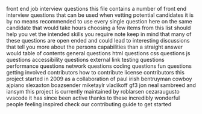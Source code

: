 front end job interview questions this file contains a number of front end interview questions that can be used when vetting potential candidates it is by no means recommended to use every single question here on the same candidate that would take hours choosing a few items from this list should help you vet the intended skills you require note keep in mind that many of these questions are open ended and could lead to interesting discussions that tell you more about the persons capabilities than a straight answer would table of contents general questions html questions css questions js questions accessibility questions external link testing questions performance questions network questions coding questions fun questions getting involved contributors how to contribute license contributors this project started in 2009 as a collaboration of paul irish bentruyman cowboy ajpiano slexaxton boazsender miketaylr vladikoff gf3 jon neal sambreed and iansym this project is currently maintained by roblarsen cezaraugusto vvscode it has since been active thanks to these incredibly wonderful people feeling inspired check our contributing guide to get started